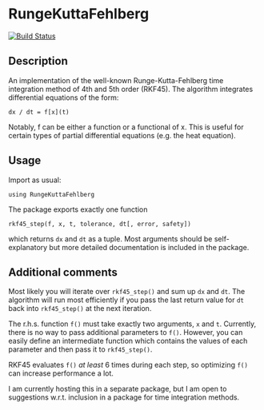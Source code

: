 # RungeKuttaFehlberg

[![Build Status](https://travis-ci.org/gwater/RungeKuttaFehlberg.jl.svg?branch=master)](https://travis-ci.org/gwater/RungeKuttaFehlberg.jl)

## Description

An implementation of the well-known Runge-Kutta-Fehlberg time integration method of 4th and 5th order (RKF45).
The algorithm integrates differential equations of the form:

    dx / dt = f[x](t)

Notably, f can be either a function or a functional of x. This is useful for certain types of partial differential equations (e.g. the heat equation).

## Usage

Import as usual:

    using RungeKuttaFehlberg

The package exports exactly one function

    rkf45_step(f, x, t, tolerance, dt[, error, safety])

which returns `dx` and `dt` as a tuple.
Most arguments should be self-explanatory but more detailed documentation is included in the package.

## Additional comments

Most likely you will iterate over `rkf45_step()` and sum up `dx` and `dt`.
The algorithm will run most efficiently if you pass the last return value for `dt` back into `rkf45_step()` at the next iteration.

The r.h.s. function `f()` must take exactly two arguments, `x` and `t`. Currently, there is no way to pass additional parameters to `f()`.
However, you can easily define an intermediate function which contains the values of each parameter and then pass it to `rkf45_step()`.

RKF45 evaluates `f()` *at least* 6 times during each step, so optimizing `f()` can increase performance a lot.

I am currently hosting this in a separate package, but I am open to suggestions w.r.t. inclusion in a package for time integration methods.
